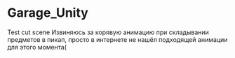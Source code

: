 # Garage_Unity
Test cut scene
Извиняюсь за корявую анимацию при складывании предметов в пикап, просто в интернете не нашёл подходящей анимации для этого момента(

